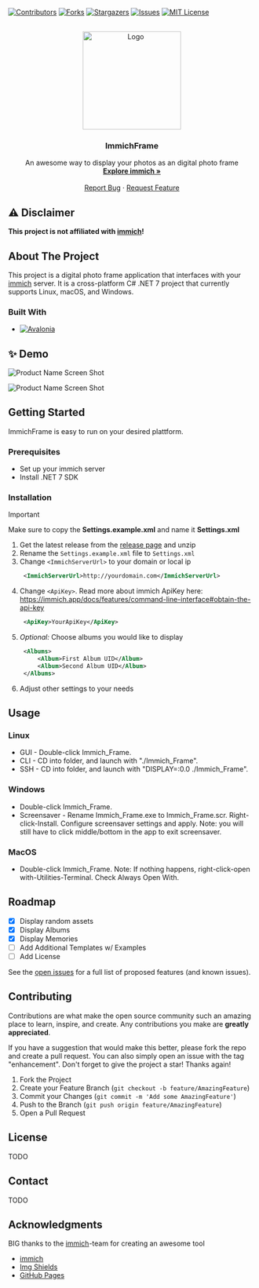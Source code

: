 [![Contributors][contributors-shield]][contributors-url]
[![Forks][forks-shield]][forks-url]
[![Stargazers][stars-shield]][stars-url]
[![Issues][issues-shield]][issues-url]
[![MIT License][license-shield]][license-url]



<!-- PROJECT LOGO -->
<br />
<div align="center">
  <a href="https://github.com/3rob3/ImmichFrame">
    <img src="https://raw.githubusercontent.com/immich-app/immich/main/design/immich-logo.svg" alt="Logo" width="200" height="200">
  </a>

  <h3 align="center">ImmichFrame</h3>

  <p align="center">
    An awesome way to display your photos as an digital photo frame
    <br />
    <a href="https://github.com/immich-app/immich"><strong>Explore immich »</strong></a>
    <br />
    <br />
    <a href="https://github.com/3rob3/ImmichFrame/issues">Report Bug</a>
    ·
    <a href="https://github.com/3rob3/ImmichFrame/issues">Request Feature</a>
  </p>
</div>

## ⚠️ Disclaimer

**This project is not affiliated with [immich][immich-github-url]!**

<!-- ABOUT THE PROJECT -->
## About The Project

This project is a digital photo frame application that interfaces with your [immich][immich-github-url] server. It is a cross-platform C# .NET 7 project that currently supports Linux, macOS, and Windows.

### Built With

* [![Avalonia][Avalonia]][Avalonia-url]

## ✨ Demo

![Product Name Screen Shot][pope-screenshot]

![Product Name Screen Shot][beach-screenshot]

<!-- GETTING STARTED -->
## Getting Started

ImmichFrame is easy to run on your desired plattform.

### Prerequisites


- Set up your immich server
- Install .NET 7 SDK


### Installation

> [!IMPORTANT]  
> Make sure to copy the **Settings.example.xml** and name it **Settings.xml**

1. Get the latest release from the [release page][releases-url] and unzip
2. Rename the `Settings.example.xml` file to `Settings.xml`
3. Change `<ImmichServerUrl>` to your domain or local ip
   ```xml
    <ImmichServerUrl>http://yourdomain.com</ImmichServerUrl>
   ```
4. Change `<ApiKey>`. Read more about immich ApiKey here: https://immich.app/docs/features/command-line-interface#obtain-the-api-key
   ```xml
    <ApiKey>YourApiKey</ApiKey>
   ```
5. *Optional:* Choose albums you would like to display
   ```xml
    <Albums>
	    <Album>First Album UID</Album>
	    <Album>Second Album UID</Album>
    </Albums>
   ```
6. Adjust other settings to your needs

<!-- USAGE EXAMPLES -->
## Usage
### Linux
- GUI - Double-click Immich_Frame.
- CLI - CD into folder, and launch with "./Immich_Frame".
- SSH - CD into folder, and launch with "DISPLAY=:0.0 ./Immich_Frame".
### Windows
- Double-click Immich_Frame.
- Screensaver - Rename Immich_Frame.exe to Immich_Frame.scr. Right-click-Install. Configure screensaver settings and apply. Note: you will still have to click middle/bottom in the app to exit screensaver.
### MacOS
- Double-click Immich_Frame. Note: If nothing happens, right-click-open with-Utilities-Terminal. Check Always Open With.

<!-- ROADMAP -->
## Roadmap

- [x] Display random assets
- [x] Display Albums
- [x] Display Memories
- [ ] Add Additional Templates w/ Examples
- [ ] Add License

See the [open issues](https://github.com/3rob3/ImmichFrame/issues) for a full list of proposed features (and known issues).

<!-- CONTRIBUTING -->
## Contributing

Contributions are what make the open source community such an amazing place to learn, inspire, and create. Any contributions you make are **greatly appreciated**.

If you have a suggestion that would make this better, please fork the repo and create a pull request. You can also simply open an issue with the tag "enhancement".
Don't forget to give the project a star! Thanks again!

1. Fork the Project
2. Create your Feature Branch (`git checkout -b feature/AmazingFeature`)
3. Commit your Changes (`git commit -m 'Add some AmazingFeature'`)
4. Push to the Branch (`git push origin feature/AmazingFeature`)
5. Open a Pull Request

<!-- LICENSE -->
## License

TODO

<!-- CONTACT -->
## Contact

TODO

<!-- ACKNOWLEDGMENTS -->
## Acknowledgments

BIG thanks to the [immich][immich-github-url]-team for creating an awesome tool

* [immich][immich-github-url]
* [Img Shields](https://shields.io)
* [GitHub Pages](https://pages.github.com)




<!-- MARKDOWN LINKS & IMAGES -->
<!-- https://www.markdownguide.org/basic-syntax/#reference-style-links -->
[contributors-shield]: https://img.shields.io/github/contributors/3rob3/ImmichFrame.svg?style=for-the-badge
[contributors-url]: https://github.com/3rob3/ImmichFrame/graphs/contributors
[forks-shield]: https://img.shields.io/github/forks/3rob3/ImmichFrame.svg?style=for-the-badge
[forks-url]: https://github.com/3rob3/ImmichFrame/network/members
[stars-shield]: https://img.shields.io/github/stars/3rob3/ImmichFrame.svg?style=for-the-badge
[stars-url]: https://github.com/3rob3/ImmichFrame/stargazers
[issues-shield]: https://img.shields.io/github/issues/3rob3/ImmichFrame.svg?style=for-the-badge
[issues-url]: https://github.com/3rob3/ImmichFrame/issues
[license-shield]: https://img.shields.io/github/license/3rob3/ImmichFrame.svg?style=for-the-badge
[license-url]: https://github.com/3rob3/ImmichFrame/blob/master/LICENSE.txt
[releases-url]: https://github.com/3rob3/ImmichFrame/releases
[immich-github-url]: https://github.com/immich-app/immich
[pope-screenshot]: https://github.com/3rob3/ImmichFrame/assets/156599986/9b8a899c-c012-4262-b02c-59d5e011dbd7
[beach-screenshot]: https://github.com/3rob3/ImmichFrame/assets/156599986/a21a28d3-1111-4f35-8d4b-9d6ece84aac1
[Avalonia]: https://img.shields.io/badge/avalonia-purple?style=for-the-badge&logo=avalonia&logoColor=white
[Avalonia-url]: https://docs.avaloniaui.net/docs/welcome
